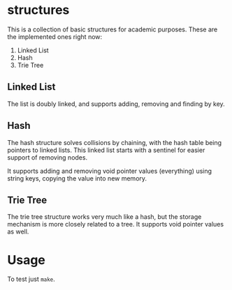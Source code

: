 structures
==========

This is a collection of basic structures for academic purposes. These are the implemented ones right now:

1. Linked List
2. Hash
3. Trie Tree

Linked List
-----------

The list is doubly linked, and supports adding, removing and finding by key.

Hash
----

The hash structure solves collisions by chaining, with the hash table being pointers to linked lists. This linked list starts with a sentinel for easier support of removing nodes.

It supports adding and removing void pointer values (everything) using string keys, copying the value into new memory. 

Trie Tree
---------

The trie tree structure works very much like a hash, but the storage mechanism is more closely related to a tree. It supports void pointer values as well.

Usage
=====

To test just `make`.
